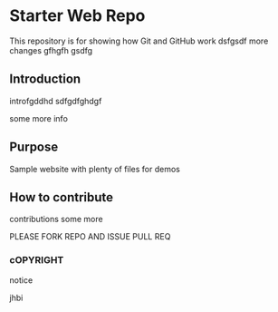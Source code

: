 # Starter Web Repo

This repository is for showing how Git and GitHub work
dsfgsdf more changes gfhgfh
gsdfg
## Introduction
introfgddhd
sdfgdfghdgf

some more info

## Purpose

Sample website with plenty of files for demos

## How to contribute
contributions some more

PLEASE FORK REPO AND ISSUE PULL REQ

### cOPYRIGHT
notice

jhbi
